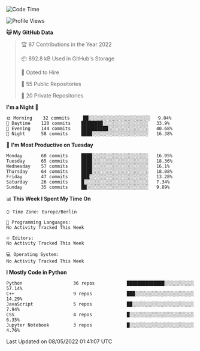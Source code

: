 <!--START_SECTION:waka-->
![Code Time](http://img.shields.io/badge/Code%20Time-0-blue)

![Profile Views](http://img.shields.io/badge/Profile%20Views-1-blue)

**🐱 My GitHub Data** 

> 🏆 87 Contributions in the Year 2022
 > 
> 📦 892.8 kB Used in GitHub's Storage 
 > 
> 💼 Opted to Hire
 > 
> 📜 55 Public Repositories 
 > 
> 🔑 20 Private Repositories  
 > 
**I'm a Night 🦉** 

```text
🌞 Morning    32 commits     ██░░░░░░░░░░░░░░░░░░░░░░░   9.04% 
🌆 Daytime    120 commits    ████████░░░░░░░░░░░░░░░░░   33.9% 
🌃 Evening    144 commits    ██████████░░░░░░░░░░░░░░░   40.68% 
🌙 Night      58 commits     ████░░░░░░░░░░░░░░░░░░░░░   16.38%

```
📅 **I'm Most Productive on Tuesday** 

```text
Monday       60 commits     ████░░░░░░░░░░░░░░░░░░░░░   16.95% 
Tuesday      65 commits     ████░░░░░░░░░░░░░░░░░░░░░   18.36% 
Wednesday    57 commits     ████░░░░░░░░░░░░░░░░░░░░░   16.1% 
Thursday     64 commits     ████░░░░░░░░░░░░░░░░░░░░░   18.08% 
Friday       47 commits     ███░░░░░░░░░░░░░░░░░░░░░░   13.28% 
Saturday     26 commits     █░░░░░░░░░░░░░░░░░░░░░░░░   7.34% 
Sunday       35 commits     ██░░░░░░░░░░░░░░░░░░░░░░░   9.89%

```


📊 **This Week I Spent My Time On** 

```text
⌚︎ Time Zone: Europe/Berlin

💬 Programming Languages: 
No Activity Tracked This Week

🔥 Editors: 
No Activity Tracked This Week

💻 Operating System: 
No Activity Tracked This Week

```

**I Mostly Code in Python** 

```text
Python                   36 repos            ██████████████░░░░░░░░░░░   57.14% 
C++                      9 repos             ███░░░░░░░░░░░░░░░░░░░░░░   14.29% 
JavaScript               5 repos             ██░░░░░░░░░░░░░░░░░░░░░░░   7.94% 
CSS                      4 repos             █░░░░░░░░░░░░░░░░░░░░░░░░   6.35% 
Jupyter Notebook         3 repos             █░░░░░░░░░░░░░░░░░░░░░░░░   4.76%

```



 Last Updated on 08/05/2022 01:41:07 UTC
<!--END_SECTION:waka-->　　
